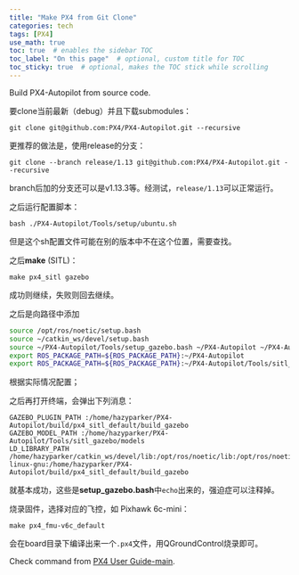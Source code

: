```yaml
---
title: "Make PX4 from Git Clone"
categories: tech
tags: [PX4]
use_math: true
toc: true  # enables the sidebar TOC
toc_label: "On this page"  # optional, custom title for TOC
toc_sticky: true  # optional, makes the TOC stick while scrolling
---
```


Build PX4-Autopilot from source code.

要clone当前最新（debug）并且下载submodules：

```shell
git clone git@github.com:PX4/PX4-Autopilot.git --recursive
```

更推荐的做法是，使用release的分支：

```shell
git clone --branch release/1.13 git@github.com:PX4/PX4-Autopilot.git --recursive
```

branch后加的分支还可以是v1.13.3等。经测试，`release/1.13`可以正常运行。

之后运行配置脚本：

```shell
bash ./PX4-Autopilot/Tools/setup/ubuntu.sh
```

但是这个sh配置文件可能在别的版本中不在这个位置，需要查找。

之后**make** (SITL)：

```shell
make px4_sitl gazebo
```

成功则继续，失败则回去继续。

之后是向路径中添加

```sh
source /opt/ros/noetic/setup.bash
source ~/catkin_ws/devel/setup.bash
source ~/PX4-Autopilot/Tools/setup_gazebo.bash ~/PX4-Autopilot ~/PX4-Autopilot/build/px4_sitl_default
export ROS_PACKAGE_PATH=${ROS_PACKAGE_PATH}:~/PX4-Autopilot
export ROS_PACKAGE_PATH=${ROS_PACKAGE_PATH}:~/PX4-Autopilot/Tools/sitl_gazebo
```

根据实际情况配置；

之后再打开终端，会弹出下列消息：

```
GAZEBO_PLUGIN_PATH :/home/hazyparker/PX4-Autopilot/build/px4_sitl_default/build_gazebo
GAZEBO_MODEL_PATH :/home/hazyparker/PX4-Autopilot/Tools/sitl_gazebo/models
LD_LIBRARY_PATH /home/hazyparker/catkin_ws/devel/lib:/opt/ros/noetic/lib:/opt/ros/noetic/lib/x86_64-linux-gnu:/home/hazyparker/PX4-Autopilot/build/px4_sitl_default/build_gazebo
```

就基本成功，这些是**setup_gazebo.bash**中`echo`出来的，强迫症可以注释掉。

烧录固件，选择对应的飞控，如 Pixhawk 6c-mini：

```shell
make px4_fmu-v6c_default
```

会在board目录下编译出来一个`.px4`文件，用QGroundControl烧录即可。

Check command from [PX4 User Guide-main](https://docs.px4.io/main/en/dev_setup/building_px4.html).
